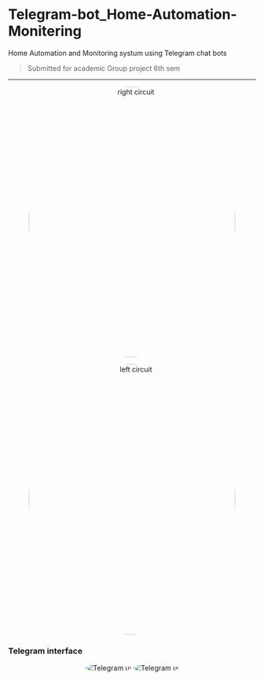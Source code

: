 # Telegram-bot_Home-Automation-Monitering
Home Automation and Monitoring systum using Telegram chat bots


> Submitted for academic Group project 6th sem 

<hr>
<p align="center">
  <a>
    <img src="https://imgur.com/3tRxC8H.jpg" alt="right circuit" width="420" height="550" style="border-radius: 50%">
  </a>

<p align="center">
<a>
    <img src="https://imgur.com/jW3iDTh.jpg" alt="left circuit" width="420" height="550" style="border-radius: 50%">
</a>

<h3> Telegram interface </h3>

<p align="center">
  
<a>
    <img src="https://imgur.com/XRoZJJt.jpg" alt="Telegram ui" style="border-radius: 50%">
</a>
<a>
    <img src="https://imgur.com/pGABOKR.jpg" alt="Telegram ui" style="border-radius: 50%">
</a>

